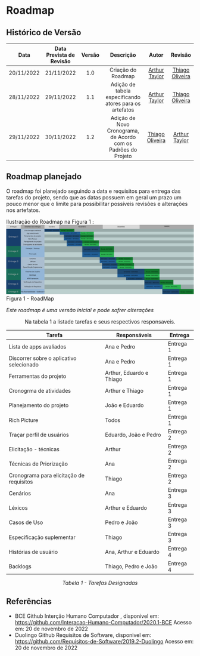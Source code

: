 # Roadmap 

## Histórico de Versão

|Data|Data Prevista de Revisão|Versão|Descrição|Autor|Revisão|
| :----------: | :------: | :------: | :-----------: | :---------: |:---------: |
|20/11/2022|21/11/2022|1.0|Criação do Roadmap| [Arthur Taylor](https://github.com/Eruel6)|[Thiago Oliveira](https://github.com/Thiab394)
|28/11/2022|29/11/2022|1.1|Adição de tabela especificando atores para os artefatos| [Arthur Taylor](https://github.com/Eruel6)|[Thiago Oliveira](https://github.com/Thiab394)
|29/11/2022|30/11/2022|1.2|Adição de Novo Cronograma, de Acordo com os Padrões do Projeto|[Thiago Oliveira](https://github.com/Thiab394) |[Arthur Taylor](https://github.com/Eruel6)

## Roadmap planejado

O roadmap foi planejado seguindo a data e requisitos para entrega das tarefas do projeto, sendo que as datas possuem em geral um prazo um pouco menor 
que o limite para possibilitar possíveis revisões e alterações nos artefatos.

Ilustração do Roadmap na Figura 1 :
<img src='./../../assets/images/Cronograma.png' width="1000">Figura 1 - RoadMap</img>

*Este roadmap é uma versão inicial e pode sofrer alterações*

<center>
Na tabela 1 a listade tarefas e seus respectivos responsaveis.

| Tarefa | Responsáveis | Entrega |
| --- | --- | --- |
| Lista de apps avaliados | Ana e Pedro | Entrega 1 |
| Discorrer sobre o aplicativo selecionado | Ana e Pedro | Entrega 1 |
| Ferramentas do projeto | Arthur, Eduardo e Thiago | Entrega 1 |
| Cronogrma de atividades | Arthur e Thiago | Entrega 1 |
| Planejamento do projeto | João e Eduardo | Entrega 1 |
| Rich Picture | Todos | Entrega 1 |
| Traçar perfil de usuários | Eduardo, João e Pedro | Entrega 2 |
| Elicitação - técnicas | Arthur | Entrega 2 |
| Técnicas de Priorização | Ana | Entrega 2 |
| Cronograma para elicitação de requisitos | Thiago | Entrega 2 |
| Cenários | Ana | Entrega 3 |
| Léxicos | Arthur e Eduardo | Entrega 3 |
| Casos de Uso | Pedro e João | Entrega 3 |
| Especificação suplementar | Thiago | Entrega 3 |
| Histórias de usuário | Ana, Arthur e Eduardo | Entrega 4 |
| Backlogs | Thiago, Pedro e João | Entrega 4 |


*Tabela 1 - Tarefas Designadas*
</center>

## Referências
- BCE Github Interção Humano Computador , disponivel em: https://github.com/Interacao-Humano-Computador/2020.1-BCE Acesso em: 20 de novembro de 2022
- Duolingo Github Requisitos de Software, disponivel em: https://github.com/Requisitos-de-Software/2019.2-Duolingo Acesso em: 20 de novembro de 2022
